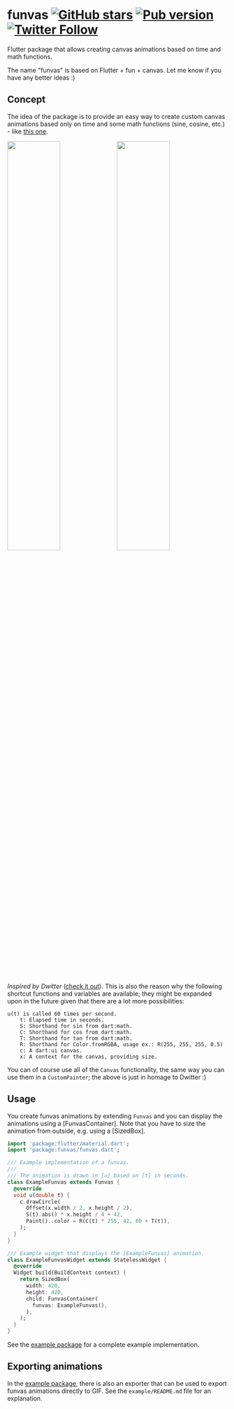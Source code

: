 # funvas [![GitHub stars](https://img.shields.io/github/stars/creativecreatorormaybenot/funvas.svg)](https://github.com/creativecreatorormaybenot/funvas) [![Pub version](https://img.shields.io/pub/v/funvas.svg)](https://pub.dev/packages/funvas) [![Twitter Follow](https://img.shields.io/twitter/follow/creativemaybeno?label=Follow&style=social)](https://twitter.com/creativemaybeno)

Flutter package that allows creating canvas animations based on time and math functions.

The name "funvas" is based on Flutter + fun + canvas. Let me know if you have any better ideas :)

## Concept

The idea of the package is to provide an easy way to create custom canvas animations based only
on time and some math functions (sine, cosine, etc.) - like [this one][Twitter].

<p float="left">
<a target="_blank" href="https://twitter.com/creativemaybeno/status/1328261273922973696?s=20"><img src="https://s8.gifyu.com/images/animation8709ccbbf7b20e6e.gif" width="49%"></a>
<a target="_blank" href="https://twitter.com/creativemaybeno/status/1327309901270560769?s=20"><img src="https://s8.gifyu.com/images/animation8709ccbbf7b20e6f.gif" width="49%"></a>
</p>

*Inspired by Dwitter* ([check it out][Dwitter]). This is also the reason why
the following shortcut functions and variables are available; they might be expanded upon in the 
future given that there are a lot more possibilities:

```text
u(t) is called 60 times per second.
    t: Elapsed time in seconds.
    S: Shorthand for sin from dart:math.
    C: Shorthand for cos from dart:math.
    T: Shorthand for tan from dart:math.
    R: Shorthand for Color.fromRGBA, usage ex.: R(255, 255, 255, 0.5)
    c: A dart:ui canvas.
    x: A context for the canvas, providing size.
```

You can of course use all of the `Canvas` functionality, the same way you can use them in a
`CustomPainter`; the above is just in homage to Dwitter :)

## Usage

You create funvas animations by extending `Funvas` and you can display the animations using a
[FunvasContainer].
Note that you have to size the animation from outside, e.g. using a [SizedBox].

```dart
import 'package:flutter/material.dart';
import 'package:funvas/funvas.dart';

/// Example implementation of a funvas.
///
/// The animation is drawn in [u] based on [t] in seconds.
class ExampleFunvas extends Funvas {
  @override
  void u(double t) {
    c.drawCircle(
      Offset(x.width / 2, x.height / 2),
      S(t).abs() * x.height / 4 + 42,
      Paint()..color = R(C(t) * 255, 42, 60 + T(t)),
    );
  }
}

/// Example widget that displays the [ExampleFunvas] animation.
class ExampleFunvasWidget extends StatelessWidget {
  @override
  Widget build(BuildContext context) {
    return SizedBox(
      width: 420,
      height: 420,
      child: FunvasContainer(
        funvas: ExampleFunvas(),
      ),
    );
  }
}
```

See the [example package][example] for a complete example implementation.

## Exporting animations

In the [example package][example], there is also an exporter that can be used to export funvas
animations directly to GIF. See the `example/README.md` file for an explanation.

[Twitter]: https://twitter.com/creativemaybeno/status/1285343758247178240?s=20
[Dwitter]: https://www.dwitter.net/about 
[example]: https://github.com/creativecreatorormaybenot/funvas/tree/master/example
